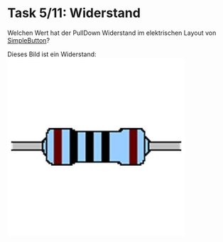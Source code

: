 # Task 5/11: Widerstand
Welchen Wert hat der PullDown Widerstand im elektrischen Layout von [SimpleButton](https://pi4j.com/examples/components/simplebutton/)?

<div class="hint">
Dieses Bild ist ein Widerstand:
<img src="Widerstand.jpeg" alt="Widerstand">
</div>